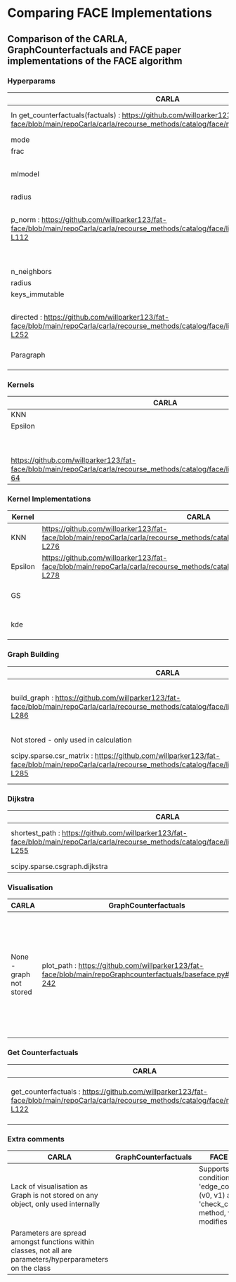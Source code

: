 # Comparing FACE Implementations

## Comparison of the CARLA, GraphCounterfactuals and FACE paper implementations of the FACE algorithm

### Hyperparams

| CARLA                                                                                                                                                  | GraphCounterfactuals                                                                         | FACE Paper                                                                                                          |
| ------------------------------------------------------------------------------------------------------------------------------------------------------ | -------------------------------------------------------------------------------------------- | ------------------------------------------------------------------------------------------------------------------- |
| In get_counterfactuals(factuals) : https://github.com/willparker123/fat-face/blob/main/repoCarla/carla/recourse_methods/catalog/face/model.py#L95-L122 | data                                                                                         | In self.fit(X, y) : https://github.com/willparker123/fat-face/blob/main/repoFACEPaper/cf_sp/all_object.py#L193-L203 |
| mode                                                                                                                                                   | Default 'kde'                                                                                | method                                                                                                              |
| frac                                                                                                                                                   |                                                                                              |                                                                                                                     |
|                                                                                                                                                        | kde                                                                                          | weight_function                                                                                                     |
| mlmodel                                                                                                                                                | clf                                                                                          | predictor                                                                                                           |
|                                                                                                                                                        | pred_threshold                                                                               | prediction_threshold                                                                                                |
| radius                                                                                                                                                 | density_threshold                                                                            | density_threshold                                                                                                   |
|                                                                                                                                                        | dist_threshold                                                                               | distance_threshold                                                                                                  |
| p_norm : https://github.com/willparker123/fat-face/blob/main/repoCarla/carla/recourse_methods/catalog/face/library/face_model.py#L13-L112              | dist_metric                                                                                  | Default 'np.linalg.norm(v0, v1)'                                                                                    |
|                                                                                                                                                        |                                                                                              | K (GS kernel)                                                                                                       |
|                                                                                                                                                        |                                                                                              | radius_limit (GS kernel)                                                                                            |
| n_neighbors                                                                                                                                            |                                                                                              | n_neighbours (KNN kernel)                                                                                           |
| radius                                                                                                                                                 |                                                                                              | epsilon (E kernel)                                                                                                  |
| keys_immutable                                                                                                                                         |                                                                                              | edge_conditions                                                                                                     |
|                                                                                                                                                        |                                                                                              | howmanypaths                                                                                                        |
| directed : https://github.com/willparker123/fat-face/blob/main/repoCarla/carla/recourse_methods/catalog/face/library/face_model.py#L250-L252           | bidirectional                                                                                | undirected                                                                                                          |
| Paragraph                                                                                                                                              | https://github.com/willparker123/fat-face/blob/main/repoGraphcounterfactuals/face.py#L23-L31 | https://github.com/willparker123/fat-face/blob/main/repoFACEPaper/cf_sp/all_object.py#L47-L60                       |

### Kernels

| CARLA                                                                                                                          | GraphCounterfactuals                                                                     | FACE Paper                                                                                      |
| ------------------------------------------------------------------------------------------------------------------------------ | ---------------------------------------------------------------------------------------- | ----------------------------------------------------------------------------------------------- |
| KNN                                                                                                                            |                                                                                          | KNN                                                                                             |
| Epsilon                                                                                                                        |                                                                                          | Epsilon                                                                                         |
|                                                                                                                                |                                                                                          | GS                                                                                              |
|                                                                                                                                | kde                                                                                      | kde                                                                                             |
| https://github.com/willparker123/fat-face/blob/main/repoCarla/carla/recourse_methods/catalog/face/library/face_model.py#L54-64 | https://github.com/willparker123/fat-face/blob/main/repoGraphcounterfactuals/face.py#L62 | https://github.com/willparker123/fat-face/blob/main/repoFACEPaper/cf_sp/all_object.py#L276-L291 |

### Kernel Implementations

| Kernel  | CARLA                                                                                                                             | GraphCounterfactuals                                                                     | FACE Paper                                                                                      |
| ------- | --------------------------------------------------------------------------------------------------------------------------------- | ---------------------------------------------------------------------------------------- | ----------------------------------------------------------------------------------------------- |
| KNN     | https://github.com/willparker123/fat-face/blob/main/repoCarla/carla/recourse_methods/catalog/face/library/face_model.py#L275-L276 |                                                                                          | https://github.com/willparker123/fat-face/blob/main/repoFACEPaper/cf_sp/all_object.py#L142-L170 |
| Epsilon | https://github.com/willparker123/fat-face/blob/main/repoCarla/carla/recourse_methods/catalog/face/library/face_model.py#L277-L278 |                                                                                          | https://github.com/willparker123/fat-face/blob/main/repoFACEPaper/cf_sp/all_object.py#L129-L140 |
| GS      |                                                                                                                                   |                                                                                          | https://github.com/willparker123/fat-face/blob/main/repoFACEPaper/cf_sp/all_object.py#L172-L191 |
| kde     |                                                                                                                                   | https://github.com/willparker123/fat-face/blob/main/repoGraphcounterfactuals/face.py#L62 | https://github.com/willparker123/fat-face/blob/main/repoFACEPaper/cf_sp/all_object.py#L172-L191 |

### Graph Building

| CARLA                                                                                                                                                       | GraphCounterfactuals                                                                                                                                                                                                                             | FACE Paper                                                                                                                                                                                                                                                                                                                    |
| ----------------------------------------------------------------------------------------------------------------------------------------------------------- | ------------------------------------------------------------------------------------------------------------------------------------------------------------------------------------------------------------------------------------------------ | ----------------------------------------------------------------------------------------------------------------------------------------------------------------------------------------------------------------------------------------------------------------------------------------------------------------------------- |
| build_graph : https://github.com/willparker123/fat-face/blob/main/repoCarla/carla/recourse_methods/catalog/face/library/face_model.py#L258-L286             | prune_nodes : https://github.com/willparker123/fat-face/blob/main/repoGraphcounterfactuals/face.py#L66-L81, prune_edges, add_nodes_and_edges : https://github.com/willparker123/fat-face/blob/main/repoGraphcounterfactuals/baseface.py#L82-L152 | fit : https://github.com/willparker123/fat-face/blob/main/repoFACEPaper/cf_sp/all_object.py#L193-L203, fit_graph : https://github.com/willparker123/fat-face/blob/main/repoFACEPaper/cf_sp/all_object.py#L296-L300, get_edges : https://github.com/willparker123/fat-face/blob/main/repoFACEPaper/cf_sp/all_object.py#L35-L44 |
| Not stored - only used in calculation                                                                                                                       | Stored as BaseFACE attribute                                                                                                                                                                                                                     | Stored as CFGenerator attribute                                                                                                                                                                                                                                                                                               |
| scipy.sparse.csr_matrix : https://github.com/willparker123/fat-face/blob/main/repoCarla/carla/recourse_methods/catalog/face/library/face_model.py#L275-L285 | networkx.Graph() / networkx.DiGraph() : https://github.com/willparker123/fat-face/blob/main/repoGraphcounterfactuals/baseface.py#L39-L42                                                                                                         | Graph : https://github.com/willparker123/fat-face/blob/main/repoFACEPaper/cf_sp/dijkstra_algorithm.py#L5-L17                                                                                                                                                                                                                  |

### Dijkstra

| CARLA                                                                                                                                             | GraphCounterfactuals                                                                                                                | FACE Paper                                                                                                                        |
| ------------------------------------------------------------------------------------------------------------------------------------------------- | ----------------------------------------------------------------------------------------------------------------------------------- | --------------------------------------------------------------------------------------------------------------------------------- |
| shortest_path : https://github.com/willparker123/fat-face/blob/main/repoCarla/carla/recourse_methods/catalog/face/library/face_model.py#L237-L255 | networkx.single_source_dijkstra : https://github.com/willparker123/fat-face/blob/main/repoGraphcounterfactuals/baseface.py#L195-201 | dijsktra_tosome, dijsktra : https://github.com/willparker123/fat-face/blob/main/repoFACEPaper/cf_sp/dijkstra_algorithm.py#L27-L77 |
| scipy.sparse.csgraph.dijkstra                                                                                                                     | networkx.single_source_dijkstra                                                                                                     | Local implementation                                                                                                              |

### Visualisation

| CARLA                   | GraphCounterfactuals                                                                                          | FACE Paper                                                                                                                                                                                                                                                                                                                                                                                                                                                                                                                                                                                                                                                                                                      |
| ----------------------- | ------------------------------------------------------------------------------------------------------------- | --------------------------------------------------------------------------------------------------------------------------------------------------------------------------------------------------------------------------------------------------------------------------------------------------------------------------------------------------------------------------------------------------------------------------------------------------------------------------------------------------------------------------------------------------------------------------------------------------------------------------------------------------------------------------------------------------------------- |
| None - graph not stored | plot_path : https://github.com/willparker123/fat-face/blob/main/repoGraphcounterfactuals/baseface.py#L222-242 | plot_decision_boundary, prepare_grid, plot_density_scores : https://github.com/willparker123/fat-face/blob/main/repoFACEPaper/cf_sp/dijkstra_algorithm.py#L205-L274, plot_density : https://github.com/willparker123/fat-face/blob/main/repoFACEPaper/cf_sp/dijkstra_algorithm.py#L504-L508, plot_gs_scores : https://github.com/willparker123/fat-face/blob/main/repoFACEPaper/cf_sp/dijkstra_algorithm.py#L488-L492, compute_sp(plot=True) : https://github.com/willparker123/fat-face/blob/main/repoFACEPaper/cf_sp/dijkstra_algorithm.py#L439-L453, plot_path(self, path, ax, color, extra_point) : https://github.com/willparker123/fat-face/blob/main/repoFACEPaper/cf_sp/dijkstra_algorithm.py#L302-L350 |

### Get Counterfactuals

| CARLA                                                                                                                                     | GraphCounterfactuals                                                                                                                                | FACE Paper                                                                                                                                                                                                                |
| ----------------------------------------------------------------------------------------------------------------------------------------- | --------------------------------------------------------------------------------------------------------------------------------------------------- | ------------------------------------------------------------------------------------------------------------------------------------------------------------------------------------------------------------------------- |
| get_counterfactuals : https://github.com/willparker123/fat-face/blob/main/repoCarla/carla/recourse_methods/catalog/face/model.py#L95-L122 | generate_counterfactual(instance, target_class) : https://github.com/willparker123/fat-face/blob/main/repoGraphcounterfactuals/baseface.py#L154-220 | fit(X, y) : https://github.com/willparker123/fat-face/blob/main/repoFACEPaper/cf_sp/all_object.py#L193-L203, compute_sp : https://github.com/willparker123/fat-face/blob/main/repoFACEPaper/cf_sp/all_object.py#L403-L482 |

### Extra comments

| CARLA                                                                                                       | GraphCounterfactuals | FACE Paper                                                                                                   |
| ----------------------------------------------------------------------------------------------------------- | -------------------- | ------------------------------------------------------------------------------------------------------------ |
| Lack of visualisation as Graph is not stored on any object, only used internally                            |                      | Supports edge conditions via 'edge_conditions':(v0, v1) and 'check_conditions' method, which modifies kernel |
| Parameters are spread amongst functions within classes, not all are parameters/hyperparameters on the class |                      |                                                                                                              |
